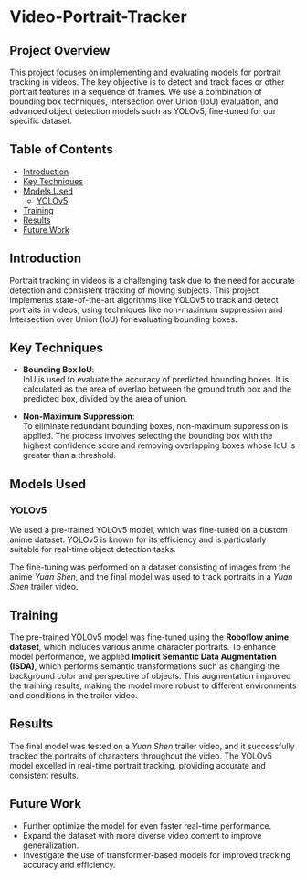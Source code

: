 # Video-Portrait-Tracker

## Project Overview

This project focuses on implementing and evaluating models for portrait tracking in videos. The key objective is to detect and track faces or other portrait features in a sequence of frames. We use a combination of bounding box techniques, Intersection over Union (IoU) evaluation, and advanced object detection models such as YOLOv5, fine-tuned for our specific dataset.

## Table of Contents

- [Introduction](#introduction)
- [Key Techniques](#key-techniques)
- [Models Used](#models-used)
  - [YOLOv5](#yolov5)
- [Training](#training)
- [Results](#results)
- [Future Work](#future-work)

## Introduction

Portrait tracking in videos is a challenging task due to the need for accurate detection and consistent tracking of moving subjects. This project implements state-of-the-art algorithms like YOLOv5 to track and detect portraits in videos, using techniques like non-maximum suppression and Intersection over Union (IoU) for evaluating bounding boxes.

## Key Techniques

- **Bounding Box IoU**:  
  IoU is used to evaluate the accuracy of predicted bounding boxes. It is calculated as the area of overlap between the ground truth box and the predicted box, divided by the area of union.

- **Non-Maximum Suppression**:  
  To eliminate redundant bounding boxes, non-maximum suppression is applied. The process involves selecting the bounding box with the highest confidence score and removing overlapping boxes whose IoU is greater than a threshold.

## Models Used

### YOLOv5

We used a pre-trained YOLOv5 model, which was fine-tuned on a custom anime dataset. YOLOv5 is known for its efficiency and is particularly suitable for real-time object detection tasks. 

The fine-tuning was performed on a dataset consisting of images from the anime *Yuan Shen*, and the final model was used to track portraits in a *Yuan Shen* trailer video.

## Training

The pre-trained YOLOv5 model was fine-tuned using the **Roboflow anime dataset**, which includes various anime character portraits. To enhance model performance, we applied **Implicit Semantic Data Augmentation (ISDA)**, which performs semantic transformations such as changing the background color and perspective of objects. This augmentation improved the training results, making the model more robust to different environments and conditions in the trailer video.

## Results

The final model was tested on a *Yuan Shen* trailer video, and it successfully tracked the portraits of characters throughout the video. The YOLOv5 model excelled in real-time portrait tracking, providing accurate and consistent results.

## Future Work

- Further optimize the model for even faster real-time performance.
- Expand the dataset with more diverse video content to improve generalization.
- Investigate the use of transformer-based models for improved tracking accuracy and efficiency.

